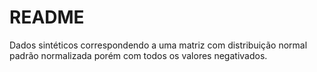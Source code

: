 # README

Dados sintéticos correspondendo a uma matriz com distribuição normal padrão normalizada porém com todos os valores negativados.

